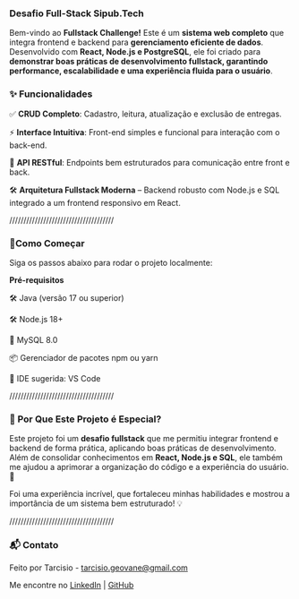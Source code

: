 ### **Desafio Full-Stack Sipub.Tech**


Bem-vindo ao **Fullstack Challenge!** Este é um **sistema web completo** que integra frontend e backend para **gerenciamento eficiente de dados**. Desenvolvido com **React, Node.js e PostgreSQL**, ele foi criado para **demonstrar boas práticas de desenvolvimento fullstack, garantindo performance, escalabilidade e uma experiência fluida para o usuário**.

### ✨ Funcionalidades

✅ **CRUD Completo**: Cadastro, leitura, atualização e exclusão de entregas.

⚡ **Interface Intuitiva**: Front-end simples e funcional para interação com o back-end.

🚀 **API RESTful**: Endpoints bem estruturados para comunicação entre front e back.

🛠️ **Arquitetura Fullstack Moderna** – Backend robusto com Node.js e SQL integrado a um frontend responsivo em React.

/////////////////////////////////////

### 🚀**Como Começar**

Siga os passos abaixo para rodar o projeto localmente:

**Pré-requisitos**

🛠️ Java (versão 17 ou superior) 

🛠️ Node.js 18+

💾 MySQL 8.0

📦 Gerenciador de pacotes npm ou yarn

📜 IDE sugerida: VS Code

/////////////////////////////////////

### 🌟 Por Que Este Projeto é Especial?

Este projeto foi um **desafio fullstack** que me permitiu integrar frontend e backend de forma prática, aplicando boas práticas de desenvolvimento. Além de consolidar conhecimentos em **React, Node.js e SQL**, ele também me ajudou a aprimorar a organização do código e a experiência do usuário. 🚀

Foi uma experiência incrível, que fortaleceu minhas habilidades e mostrou a importância de um sistema bem estruturado! 💡

/////////////////////////////////////

### 📬 Contato

Feito por Tarcisio - tarcisio.geovane@gmail.com

Me encontre no [LinkedIn](https://www.linkedin.com/in/tarcisiogeovanecoding/) | [GitHub](https://github.com/tarcisiogeovane)

